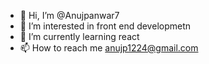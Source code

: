 - 👋 Hi, I’m @Anujpanwar7
- 👀 I’m interested in front end developmetn
- 🌱 I’m currently learning react
- 📫 How to reach me anujp1224@gmail.com

<!---
Anujpanwar7/Anujpanwar7 is a ✨ special ✨ repository because its `README.md` (this file) appears on your GitHub profile.
You can click the Preview link to take a look at your changes.
--->
